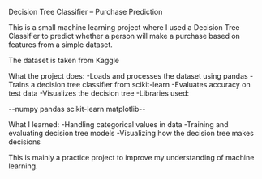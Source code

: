 Decision Tree Classifier – Purchase Prediction

This is a small machine learning project where I used a Decision Tree Classifier to predict whether a person will make a purchase based on features from a simple dataset.

The dataset is taken from Kaggle

What the project does:
-Loads and processes the dataset using pandas
-Trains a decision tree classifier from scikit-learn
-Evaluates accuracy on test data
-Visualizes the decision tree
-Libraries used:

--numpy
pandas
scikit-learn
matplotlib--

What I learned:
-Handling categorical values in data
-Training and evaluating decision tree models
-Visualizing how the decision tree makes decisions

This is mainly a practice project to improve my understanding of machine learning.
